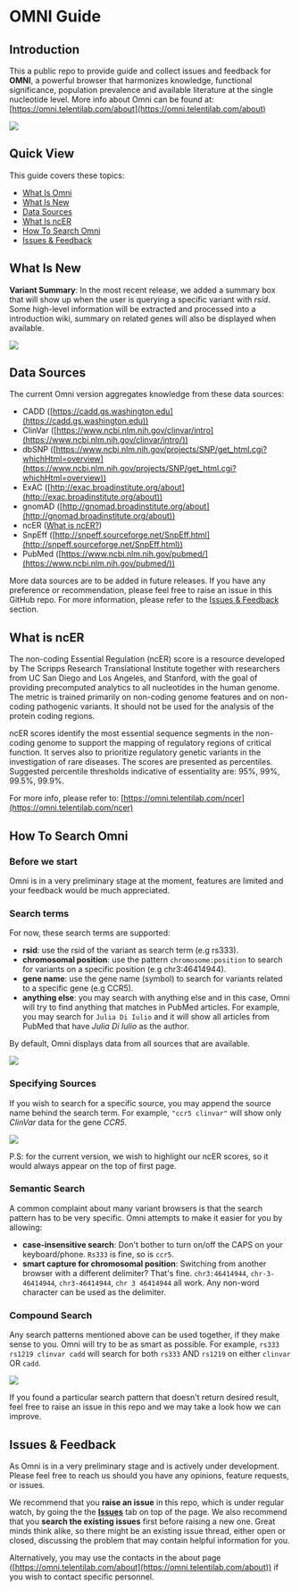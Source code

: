 # OMNI Guide

## Introduction

This a public repo to provide guide and collect issues and feedback for **OMNI**, a powerful browser that harmonizes knowledge, functional significance, population prevalence and available literature at the single nucleotide level. More info about Omni can be found at: [https://omni.telentilab.com/about](https://omni.telentilab.com/about)

<img src="res/homepage.png">

## Quick View

This guide covers these topics:
- [What Is Omni](#introduction)
- [What Is New](#what-is-new)
- [Data Sources](#data-sources)
- [What Is ncER](#what-is-ncer)
- [How To Search Omni](#how-to-search-omni)
- [Issues & Feedback](#issues-&-feedback)

## What Is New

**Variant Summary**: In the most recent release, we added a summary box that will show up when the user is querying a specific variant with *rsid*. Some high-level information will be extracted and processed into a introduction wiki, summary on related genes will also be displayed when available.

<img src="res/summary_box.png">

## Data Sources

The current Omni version aggregates knowledge from these data sources:
- CADD ([https://cadd.gs.washington.edu](https://cadd.gs.washington.edu))
- ClinVar ([https://www.ncbi.nlm.nih.gov/clinvar/intro](https://www.ncbi.nlm.nih.gov/clinvar/intro/))
- dbSNP ([https://www.ncbi.nlm.nih.gov/projects/SNP/get_html.cgi?whichHtml=overview](https://www.ncbi.nlm.nih.gov/projects/SNP/get_html.cgi?whichHtml=overview))
- ExAC ([http://exac.broadinstitute.org/about](http://exac.broadinstitute.org/about))
- gnomAD ([http://gnomad.broadinstitute.org/about](http://gnomad.broadinstitute.org/about))
- ncER ([What is ncER?](#what-is-ncer?))
- SnpEff ([http://snpeff.sourceforge.net/SnpEff.html](http://snpeff.sourceforge.net/SnpEff.html))
- PubMed ([https://www.ncbi.nlm.nih.gov/pubmed/](https://www.ncbi.nlm.nih.gov/pubmed/))

More data sources are to be added in future releases. If you have any preference or recommendation, please feel free to raise an issue in this GitHub repo. For more information, please refer to the [Issues & Feedback](#issues-&-feedback) section.

## What is ncER
The non-coding Essential Regulation (ncER) score is a resource developed by The Scripps Research Translational Institute together with researchers from UC San Diego and Los Angeles, and Stanford, with the goal of providing precomputed analytics to all nucleotides in the human genome. The metric is trained primarily on non-coding genome features and on non-coding pathogenic variants. It should not be used for the analysis of the protein coding regions.

ncER scores identify the most essential sequence segments in the non-coding genome to support the mapping of regulatory regions of critical function. It serves also to prioritize regulatory genetic variants in the investigation of rare diseases. The scores are presented as percentiles. Suggested percentile thresholds indicative of essentiality are: 95%, 99%, 99.5%, 99.9%.

For more info, please refer to: [https://omni.telentilab.com/ncer](https://omni.telentilab.com/ncer)

## How To Search Omni

### Before we start

Omni is in a very preliminary stage at the moment, features are limited and your feedback would be much appreciated.

### Search terms

For now, these search terms are supported:
- **rsid**: use the rsid of the variant as search term (e.g rs333).
- **chromosomal position**: use the pattern `chromosome:position` to search for variants on a specific position (e.g chr3:46414944).
- **gene name**: use the gene name (symbol) to search for variants related to a specific gene (e.g CCR5).
- **anything else**: you may search with anything else and in this case, Omni will try to find anything that matches in PubMed articles. For example, you may search for `Julia Di Iulio` and it will show all articles from PubMed that have *Julia Di Iulio* as the author. 

By default, Omni displays data from all sources that are available.

<img src="res/search_result.png" >

### Specifying Sources

If you wish to search for a specific source, you may append the source name behind the search term. For example, `"ccr5 clinvar"` will show only *ClinVar* data for the gene *CCR5*. 

<img src="res/specifying_sources.png">

P.S: for the current version, we wish to highlight our ncER scores, so it would always appear on the top of first page.

### Semantic Search

A common complaint about many variant browsers is that the search pattern has to be very specific. Omni attempts to make it easier for you by allowing:

- **case-insensitive search**: Don't bother to turn on/off the CAPS on your keyboard/phone. `Rs333` is fine, so is `ccr5`.
- **smart capture for chromosomal position**: Switching from another browser with a different delimiter? That's fine. `chr3:46414944`, `chr-3-46414944`, `chr3-46414944`, `chr 3 46414944` all work. Any non-word character can be used as the delimiter.

### Compound Search

Any search patterns mentioned above can be used together, if they make sense to you. Omni will try to be as smart as possible. For example, `rs333 rs1219 clinvar cadd` will search for both `rs333` AND `rs1219` on either `clinvar` OR `cadd`.

<img src="res/compound_search.png">

If you found a particular search pattern that doesn't return desired result, feel free to raise an issue in this repo and we may take a look how we can improve.

## Issues & Feedback

As Omni is in a very preliminary stage and is actively under development. Please feel free to reach us should you have any opinions, feature requests, or issues. 

We recommend that you **raise an issue** in this repo, which is under regular watch, by going the the [**Issues**](https://github.com/TelentiLab/Omni/issues) tab on top of the page. We also recommend that you **search the existing issues** first before raising a new one. Great minds think alike, so there might be an existing issue thread, either open or closed, discussing the problem that may contain helpful information for you.

Alternatively, you may use the contacts in the about page ([https://omni.telentilab.com/about](https://omni.telentilab.com/about)) if you wish to contact specific personnel.
